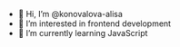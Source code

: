 - 👋 Hi, I’m @konovalova-alisa
- 👀 I’m interested in frontend development
- 🌱 I’m currently learning JavaScript

<!---
konovalova-alisa/konovalova-alisa is a ✨ special ✨ repository because its `README.md` (this file) appears on your GitHub profile.
You can click the Preview link to take a look at your changes.
--->
